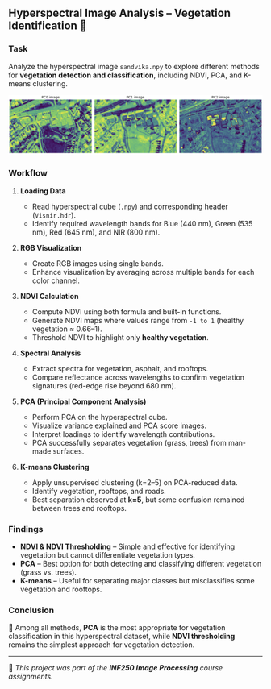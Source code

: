 ## Hyperspectral Image Analysis – Vegetation Identification 🌱

### Task  
Analyze the hyperspectral image `sandvika.npy` to explore different methods for **vegetation detection and classification**, including NDVI, PCA, and K-means clustering.

![Assignment 3 Preview](A3.png)


### Workflow  
1. **Loading Data**  
   - Read hyperspectral cube (`.npy`) and corresponding header (`Visnir.hdr`).  
   - Identify required wavelength bands for Blue (440 nm), Green (535 nm), Red (645 nm), and NIR (800 nm).  

2. **RGB Visualization**  
   - Create RGB images using single bands.  
   - Enhance visualization by averaging across multiple bands for each color channel.  

3. **NDVI Calculation**  
   - Compute NDVI using both formula and built-in functions.  
   - Generate NDVI maps where values range from `-1 to 1` (healthy vegetation ≈ 0.66–1).  
   - Threshold NDVI to highlight only **healthy vegetation**.  

4. **Spectral Analysis**  
   - Extract spectra for vegetation, asphalt, and rooftops.  
   - Compare reflectance across wavelengths to confirm vegetation signatures (red-edge rise beyond 680 nm).  

5. **PCA (Principal Component Analysis)**  
   - Perform PCA on the hyperspectral cube.  
   - Visualize variance explained and PCA score images.  
   - Interpret loadings to identify wavelength contributions.  
   - PCA successfully separates vegetation (grass, trees) from man-made surfaces.  

6. **K-means Clustering**  
   - Apply unsupervised clustering (k=2–5) on PCA-reduced data.  
   - Identify vegetation, rooftops, and roads.  
   - Best separation observed at **k=5**, but some confusion remained between trees and rooftops.  

### Findings  
- **NDVI & NDVI Thresholding** – Simple and effective for identifying vegetation but cannot differentiate vegetation types.  
- **PCA** – Best option for both detecting and classifying different vegetation (grass vs. trees).  
- **K-means** – Useful for separating major classes but misclassifies some vegetation and rooftops.  

### Conclusion  
📌 Among all methods, **PCA** is the most appropriate for vegetation classification in this hyperspectral dataset, while **NDVI thresholding** remains the simplest approach for vegetation detection.  

---

📄 *This project was part of the **INF250 Image Processing** course assignments.*
